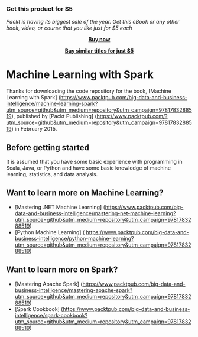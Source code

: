 
### Get this product for $5

<i>Packt is having its biggest sale of the year. Get this eBook or any other book, video, or course that you like just for $5 each</i>


<b><p align='center'>[Buy now](https://packt.link/9781785889936)</p></b>


<b><p align='center'>[Buy similar titles for just $5](https://subscription.packtpub.com/search)</p></b>


# Machine Learning with Spark
Thanks for downloading the code repository for the book, [Machine Learning with Spark] (https://www.packtpub.com/big-data-and-business-intelligence/machine-learning-spark?utm_source=github&utm_medium=repository&utm_campaign=9781783288519), published by [Packt Publishing] (https://www.packtpub.com/?utm_source=github&utm_medium=repository&utm_campaign=9781783288519) in February 2015.

## Before getting started
It is assumed that you have some basic experience with programming in Scala, Java, or Python and have some basic knowledge of 
machine learning, statistics, and data analysis.

## Want to learn more on Machine Learning?
* [Mastering .NET Machine Learning] (https://www.packtpub.com/big-data-and-business-intelligence/mastering-net-machine-learning?utm_source=github&utm_medium=repository&utm_campaign=9781783288519)
* [Python Machine Learning] (
https://www.packtpub.com/big-data-and-business-intelligence/python-machine-learning?utm_source=github&utm_medium=repository&utm_campaign=9781783288519)

## Want to learn more on Spark?
* [Mastering Apache Spark] (https://www.packtpub.com/big-data-and-business-intelligence/mastering-apache-spark?utm_source=github&utm_medium=repository&utm_campaign=9781783288519)
* [Spark Cookbook] (https://www.packtpub.com/big-data-and-business-intelligence/spark-cookbook?utm_source=github&utm_medium=repository&utm_campaign=9781783288519) 
